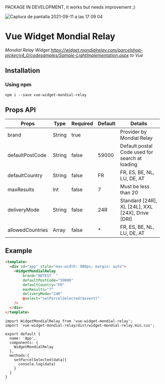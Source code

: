 PACKAGE IN DEVELOPMENT, it works but needs improvement ;)

![Captura de pantalla 2021-09-11 a las 17 09 04](https://user-images.githubusercontent.com/11529050/132952455-2d93140a-812b-45b1-bb68-a164cc96fea1.png)

# Vue Widget Mondial Relay

_Mondial Relay Widget https://widget.mondialrelay.com/parcelshop-picker/v4_0/codesamples/Sample-LightImplementation.aspx to Vue_

## Installation

### Using npm

`npm i --save vue-widget-mondial-relay`

## Props API

| Props                     | Type            | Required | Default             | Details                                          |
|---------------------------|-----------------|----------|---------------------|--------------------------------------------------|
| brand                     | String          | true     |                     | Provider by Mondial Relay                        |
| defaultPostCode           | String          | false    | 59000               | Default postal Code used for search at loading   |
| defaultCountry            | String          | false    | FR                  | FR, ES, BE, NL, LU, DE, AT                       |            
| maxResults                | Int             | false    | 7                   | Must be less than 20                             |
| deliveryMode              | String          | false    | 24R                 | Standard [24R], XL [24L], XXL [24X], Drive [DRI] |
| allowedCountries          | Array           | false    | *                   | FR, ES, BE, NL, LU, DE, AT                       |


## Example

```HTML
<template>
  <div id="app" style="max-width: 980px; margin: auto">
    <WidgetMondialRelay
        brand="BDTEST  "
        defaultPostCode="59000"
        defaultCountry="FR"
        maxResults="7"
        deliveryMode="24R"
        @select="setParcelSelected($event)"
    />
  </div>
</template>
```

```JS
import WidgetMondialRelay from 'vue-widget-mondial-relay';
import 'vue-widget-mondial-relay/dist/widget-mondial-relay.min.css';

export default {
  name: 'App',
  components: {
    WidgetMondialRelay
  },
  methods:{
    setParcelSelected(data){
      console.log(data)
    }
  }
}
```
